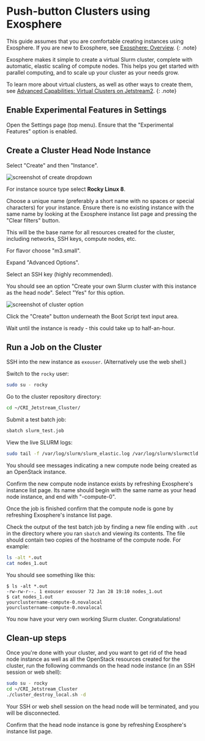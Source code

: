 # Push-button Clusters using Exosphere

This guide assumes that you are comfortable creating instances using Exosphere. If you are new to Exosphere, see [Exosphere: Overview](./exo.md).
{: .note}

Exosphere makes it simple to create a virtual Slurm cluster, complete with automatic, elastic scaling of compute nodes. This helps you get started with parallel computing, and to scale up your cluster as your needs grow.

To learn more about virtual clusters, as well as other ways to create them, see [Advanced Capabilities: Virtual Clusters on Jetstream2](../../general/virtualclusters.md).
{: .note}

## Enable Experimental Features in Settings

Open the Settings page (top menu). Ensure that the "Experimental Features" option is enabled.  

## Create a Cluster Head Node Instance 

Select "Create" and then "Instance".

![screenshot of create dropdown](../../images/exo-create-dropdown.png)

For instance source type select **Rocky Linux 8**. 

Choose a unique name (preferably a short name with no spaces or special characters) for your instance. Ensure there is no existing instance with the same name by looking at the Exosphere instance list page and pressing the "Clear filters" button.

This will be the base name for all resources created for the cluster, including networks, SSH keys, compute nodes, etc.

For flavor choose "m3.small".

Expand "Advanced Options".

Select an SSH key (highly recommended).

You should see an option "Create your own Slurm cluster with this instance as the head node". Select "Yes" for this option.

![screenshot of cluster option](../../images/exo-cluster-option.png)

Click the "Create" button underneath the Boot Script text input area.

Wait until the instance is ready - this could take up to half-an-hour.

## Run a Job on the Cluster

SSH into the new instance as `exouser`. (Alternatively use the web shell.)

Switch to the `rocky` user:

```bash
sudo su - rocky
```

Go to the cluster repository directory: 

```bash
cd ~/CRI_Jetstream_Cluster/
```

Submit a test batch job: 

```bash
sbatch slurm_test.job
```

View the live SLURM logs: 

```bash
sudo tail -f /var/log/slurm/slurm_elastic.log /var/log/slurm/slurmctld.log
```
 
You should see messages indicating a new compute node being created as an OpenStack instance.

Confirm the new compute node instance exists by refreshing Exosphere's instance list page. Its name should begin with the same name as your head node instance, and end with "-compute-0".

Once the job is finished confirm that the compute node is gone by refreshing Exosphere's instance list page.

Check the output of the test batch job by finding a new file ending with `.out` in the directory where you ran `sbatch` and viewing its contents. The file should contain two copies of the hostname of the compute node. For example:

```bash
ls -alt *.out
cat nodes_1.out
```

You should see something like this:

```
$ ls -alt *.out
-rw-rw-r--. 1 exouser exouser 72 Jan 28 19:10 nodes_1.out
$ cat nodes_1.out
yourclustername-compute-0.novalocal
yourclustername-compute-0.novalocal
```

You now have your very own working Slurm cluster. Congratulations!

## Clean-up steps

Once you're done with your cluster, and you want to get rid of the head node instance as well as all the OpenStack resources created for the cluster, run the following commands on the head node instance (in an SSH session or web shell):

```bash
sudo su - rocky
cd ~/CRI_Jetstream_Cluster
./cluster_destroy_local.sh -d
```

Your SSH or web shell session on the head node will be terminated, and you will be disconnected. 

Confirm that the head node instance is gone by refreshing Exosphere's instance list page.
